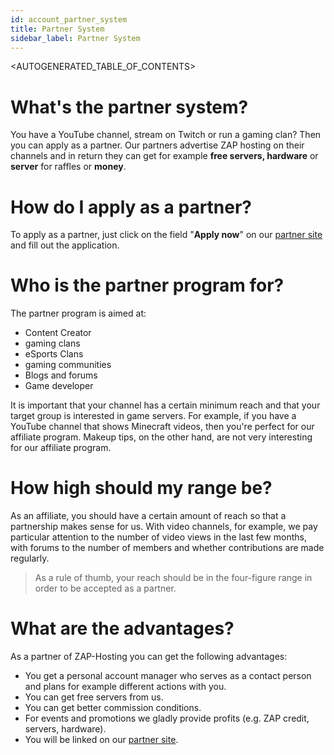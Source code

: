 ```yaml
---
id: account_partner_system
title: Partner System
sidebar_label: Partner System
---
```

<AUTOGENERATED_TABLE_OF_CONTENTS>

# What's the partner system?
You have a YouTube channel, stream on Twitch or run a gaming clan? Then you can apply as a partner. Our partners advertise ZAP hosting on their channels and in return they can get for example **free servers, hardware** or **server** for raffles or **money**.

# How do I apply as a partner?

To apply as a partner, just click on the field "**Apply now**" on our [partner site](https://zap-hosting.com/de/partner/) and fill out the application. 

# Who is the partner program for?
The partner program is aimed at:
- Content Creator
- gaming clans
- eSports Clans
- gaming communities
- Blogs and forums
- Game developer

It is important that your channel has a certain minimum reach and that your target group is interested in game servers. For example, if you have a YouTube channel that shows Minecraft videos, then you're perfect for our affiliate program. Makeup tips, on the other hand, are not very interesting for our affiliate program.

# How high should my range be?

As an affiliate, you should have a certain amount of reach so that a partnership makes sense for us. With video channels, for example, we pay particular attention to the number of video views in the last few months, with forums to the number of members and whether contributions are made regularly.

> As a rule of thumb, your reach should be in the four-figure range in order to be accepted as a partner.

# What are the advantages?

As a partner of ZAP-Hosting you can get the following advantages:

- You get a personal account manager who serves as a contact person and plans for example different actions with you.
- You can get free servers from us.
- You can get better commission conditions.
- For events and promotions we gladly provide profits (e.g. ZAP credit, servers, hardware).
- You will be linked on our [partner site](https://zap-hosting.com/de/partner/).
